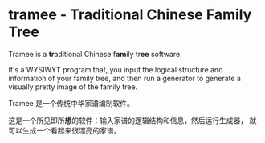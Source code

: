 # tramee - Traditional Chinese Family Tree
Tramee is a <b>tr</b>aditional Chinese f<b>am</b>ily tr<b>ee</b> software.

It's a WYSIWY<b>T</b> program that, you input the logical structure and
information of your family tree, and then run a generator to generate
a visually pretty image of the family tree.

Tramee 是一个传统中华家谱编制软件。

这是一个所见即所<b>想</b>的软件：输入家谱的逻辑结构和信息，然后运行生成器，
就可以生成一个看起来很漂亮的家谱。

